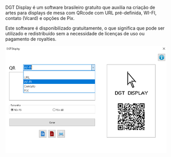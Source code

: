 DGT Display é um software brasileiro gratuito que auxilia na criação de artes para displays de mesa com QRcode com URL pré-definida, WI-FI, contato (Vcard) e opções de Pix.

Este software é disponibilizado gratuitamente, o que significa que pode ser utilizado e redistribuído sem a necessidade de licenças de uso ou pagamento de royalties.

![DGT Dislplay](https://github.com/Digitalwerbr/dgtdisplay/blob/main/dgtdisplay.png)
